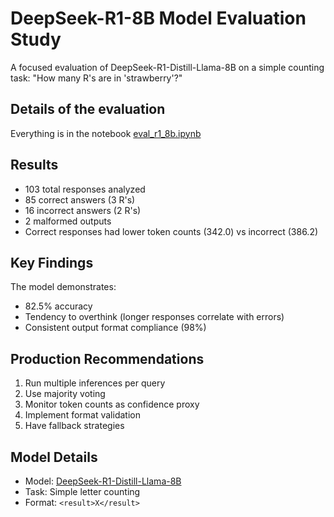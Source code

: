 # DeepSeek-R1-8B Model Evaluation Study

A focused evaluation of DeepSeek-R1-Distill-Llama-8B on a simple counting task: "How many R's are in 'strawberry'?"

## Details of the evaluation

Everything is in the notebook [eval_r1_8b.ipynb](eval_r1_8b.ipynb)

## Results

- 103 total responses analyzed
- 85 correct answers (3 R's)
- 16 incorrect answers (2 R's)
- 2 malformed outputs
- Correct responses had lower token counts (342.0) vs incorrect (386.2)

## Key Findings

The model demonstrates:
- 82.5% accuracy
- Tendency to overthink (longer responses correlate with errors)
- Consistent output format compliance (98%)

## Production Recommendations

1. Run multiple inferences per query
2. Use majority voting
3. Monitor token counts as confidence proxy
4. Implement format validation
5. Have fallback strategies

## Model Details

- Model: [DeepSeek-R1-Distill-Llama-8B](https://huggingface.co/deepseek-ai/DeepSeek-R1-Distill-Llama-8B)
- Task: Simple letter counting
- Format: `<result>X</result>` 
